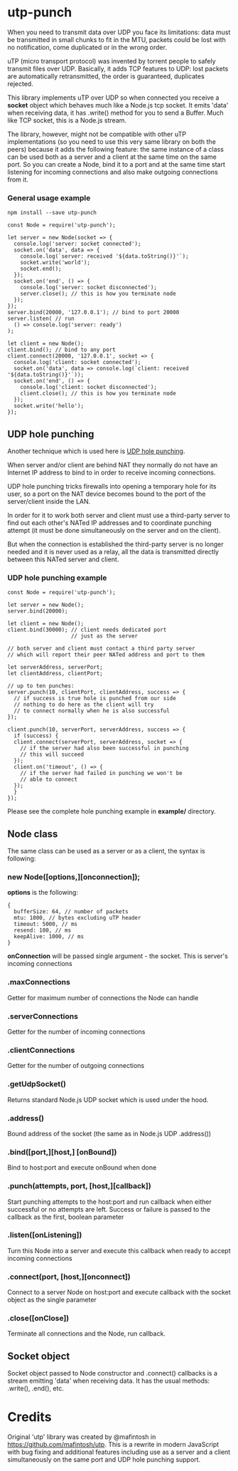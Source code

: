 # utp-punch

When you need to transmit data over UDP you face its limitations:
data must be transmitted in small chunks to fit in the MTU, packets
could be lost with no notification, come duplicated or in the wrong
order.

uTP (micro transport protocol) was invented by torrent people to
safely transmit files over UDP. Basically, it adds TCP features to UDP:
lost packets are automatically retransmitted, the order is guaranteed,
duplicates rejected.

This library implements uTP over UDP so when connected you receive a
**socket** object which behaves much like a Node.js tcp socket. It emits
'data' when receiving data, it has .write() method for you to send a
Buffer. Much like TCP socket, this is a Node.js stream.

The library, however, might not be compatible with other uTP implementations
(so you need to use this very same library on both the peers) because
it adds the following feature: the same instance of a class can be used
both as a server and a client at the same time on the same port. So you
can create a Node, bind it to a port and at the same time start listening
for incoming connections and also make outgoing connections from it.

### General usage example

```
npm install --save utp-punch
```

```
const Node = require('utp-punch');

let server = new Node(socket => {
  console.log('server: socket connected');
  socket.on('data', data => {
    console.log(`server: received '${data.toString()}'`);
    socket.write('world');
    socket.end();
  });
  socket.on('end', () => {
    console.log('server: socket disconnected');
    server.close(); // this is how you terminate node
  });
});
server.bind(20000, '127.0.0.1'); // bind to port 20000
server.listen( // run
  () => console.log('server: ready')
);

let client = new Node();
client.bind(); // bind to any port
client.connect(20000, '127.0.0.1', socket => {
  console.log('client: socket connected');
  socket.on('data', data => console.log(`client: received '${data.toString()}'`));
  socket.on('end', () => {
    console.log('client: socket disconnected');
    client.close(); // this is how you terminate node
  });
  socket.write('hello');
});
```

## UDP hole punching

Another technique which is used here is
[UDP hole punching](https://en.wikipedia.org/wiki/UDP_hole_punching).

When server and/or client are behind NAT they normally do not have an
Internet IP address to bind to in order to receive incoming connections.

UDP hole punching tricks firewalls into opening a temporary hole for
its user, so a port on the NAT device becomes bound to the port of
the server/client inside the LAN.

In order for it to work both server and client must use a third-party
server to find out each other's NATed IP addresses and to coordinate
punching attempt (it must be done simultaneously on the server and on
the client).

But when the connection is established the third-party server is no
longer needed and it is never used as a relay, all the data is transmitted
directly between this NATed server and client.

### UDP hole punching example

```
const Node = require('utp-punch');

let server = new Node();
server.bind(20000);

let client = new Node();
client.bind(30000); // client needs dedicated port
                    // just as the server

// both server and client must contact a third party server
// which will report their peer NATed address and port to them

let serverAddress, serverPort;
let clientAddress, clientPort;

// up to ten punches:
server.punch(10, clientPort, clientAddress, success => {
  // if success is true hole is punched from our side
  // nothing to do here as the client will try
  // to connect normally when he is also successful
});

client.punch(10, serverPort, serverAddress, success => {
  if (success) {
  client.connect(serverPort, serverAddress, socket => {
    // if the server had also been successful in punching
    // this will succeed
  });
  client.on('timeout', () => {
    // if the server had failed in punching we won't be
    // able to connect
  });
  }
});
```

Please see the complete hole punching example in **example/** directory.

## Node class

The same class can be used as a server or as a client, the syntax is following:

### new Node([options,][onconnection]);

**options** is the following:

```
{
  bufferSize: 64, // number of packets
  mtu: 1000, // bytes excluding uTP header
  timeout: 5000, // ms
  resend: 100, // ms
  keepAlive: 1000, // ms
}
```

**onConnection** will be passed single argument - the socket.
This is server's incoming connections

### .maxConnections

Getter for maximum number of connections the Node can handle

### .serverConnections

Getter for the number of incoming connections

### .clientConnections

Getter for the number of outgoing connections

### .getUdpSocket()

Returns standard Node.js UDP socket which is used under the hood.

### .address()

Bound address of the socket (the same as in Node.js UDP .address())

### .bind([port,][host,] [onBound])

Bind to host:port and execute onBound when done

### .punch(attempts, port, [host,][callback])

Start punching attempts to the host:port and run callback when
either successful or no attempts are left. Success or failure is
passed to the callback as the first, boolean parameter

### .listen([onListening])

Turn this Node into a server and execute this callback when ready to
accept incoming connections

### .connect(port, [host,][onconnect])

Connect to a server Node on host:port and execute callback with the
socket object as the single parameter

### .close([onClose])

Terminate all connections and the Node, run callback.

## Socket object

Socket object passed to Node constructor and .connect() callbacks is a stream
emitting 'data' when receiving data. It has the usual methods: .write(), .end(),
etc.

# Credits

Original 'utp' library was created by @mafintosh in https://github.com/mafintosh/utp.
This is a rewrite in modern JavaScript with bug fixing and additional features
including use as a server and a client simultaneously on the same port and UDP
hole punching support.
